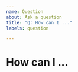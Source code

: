 ```yaml
---
name: Question
about: Ask a question
title: "Q: How can I ..."
labels: question

---
```


# How can I ...
